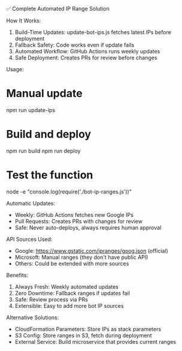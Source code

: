  ✅ Complete Automated IP Range Solution

  How It Works:

  1. Build-Time Updates: update-bot-ips.js fetches latest IPs before
  deployment
  2. Fallback Safety: Code works even if update fails
  3. Automated Workflow: GitHub Actions runs weekly updates
  4. Safe Deployment: Creates PRs for review before changes

  Usage:

  # Manual update
  npm run update-ips

  # Build and deploy  
  npm run build
  npm run deploy

  # Test the function
  node -e "console.log(require('./bot-ip-ranges.js'))"

  Automatic Updates:

  - Weekly: GitHub Actions fetches new Google IPs
  - Pull Requests: Creates PRs with changes for review
  - Safe: Never auto-deploys, always requires human approval

  API Sources Used:

  - Google: https://www.gstatic.com/ipranges/goog.json (official)
  - Microsoft: Manual ranges (they don't have public API)
  - Others: Could be extended with more sources

  Benefits:

  1. Always Fresh: Weekly automated updates
  2. Zero Downtime: Fallback ranges if updates fail
  3. Safe: Review process via PRs
  4. Extensible: Easy to add more bot IP sources

  Alternative Solutions:

  - CloudFormation Parameters: Store IPs as stack parameters
  - S3 Config: Store ranges in S3, fetch during deployment
  - External Service: Build microservice that provides current ranges